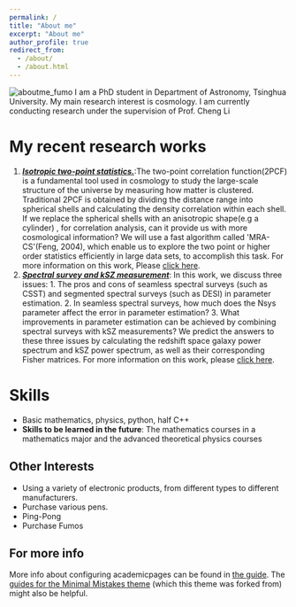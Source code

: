 ```yaml
---
permalink: /
title: "About me"
excerpt: "About me"
author_profile: true
redirect_from: 
  - /about/
  - /about.html
---
```


![aboutme_fumo](/images/aboutme_fumo.png)
I am a PhD student in Department of Astronomy, Tsinghua University. My main research interest is cosmology. I am currently conducting research under the supervision of Prof. Cheng Li

My recent research works
======
1. ***<u>Isotropic two-point statistics.</u>***:The two-point correlation function(2PCF) is a fundamental tool used in cosmology to study the large-scale structure of the universe by measuring how matter is clustered. Traditional 2PCF is obtained by dividing the distance range into spherical shells and calculating the density correlation within each shell. If we replace the spherical shells with an anisotropic shape(e.g a cylinder) , for correlation analysis, can it provide us with more cosmological information? We will use a fast algorithm called 'MRA-CS'(Feng, 2004), which enable us to explore the two point or higher order statistics efficiently in large data sets, to accomplish this task. For more information on this work, Please [click here](https://www.baidu.com).
2. ***<u>Spectral survey and kSZ measurement</u>***: In this work, we discuss three issues: 1. The pros and cons of seamless spectral surveys (such as CSST) and segmented spectral surveys (such as DESI) in parameter estimation.  2. In seamless spectral surveys, how much does the Nsys parameter affect the error in parameter estimation? 3. What improvements in parameter estimation can be achieved by combining spectral surveys with kSZ measurements? We predict the answers to these three issues by calculating the redshift space galaxy power spectrum and kSZ power spectrum, as well as their corresponding Fisher matrices. For more information on this work, please [click here](https://www.baidu.com).

Skills
======
- Basic mathematics, physics, python, half C++
- **Skills to be learned in the future**: The mathematics courses in a mathematics major and the advanced theoretical physics courses

Other Interests
------
- Using a variety of electronic products, from different types to different manufacturers.
- Purchase various pens.
- Ping-Pong
- Purchase Fumos


For more info
------
More info about configuring academicpages can be found in [the guide](https://academicpages.github.io/markdown/). The [guides for the Minimal Mistakes theme](https://mmistakes.github.io/minimal-mistakes/docs/configuration/) (which this theme was forked from) might also be helpful.
